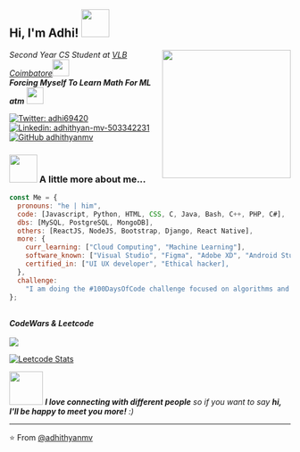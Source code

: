 <h2> Hi, I'm Adhi! <img src="https://media.giphy.com/media/mGcNjsfWAjY5AEZNw6/giphy.gif" width="50"></h2>
<img align='right' src="https://media.giphy.com/media/ieyl9zmCjO4b4t6qoY/giphy.gif" width="230">

 <!-- one doesn't learn ds without implementing linked list and binary tree from scratch -->

<p><em>Second Year CS Student at <a href="https://vlbjcas.ac.in/">VLB Coimbatore</a><img src="https://media.giphy.com/media/fYSnHlufseco8Fh93Z/giphy.gif" width="30"></br><b>Forcing Myself To Learn Math For ML atm</b> <img src="https://media.giphy.com/media/WUlplcMpOCEmTGBtBW/giphy.gif" width="30"> 
</em></p>

[![Twitter: adhi69420](https://img.shields.io/badge/Twitter-1DA1F2?style=for-the-badge&logo=twitter&logoColor=white)](https://twitter.com/adhi69420)
[![Linkedin: adhithyan-mv-503342231](https://img.shields.io/badge/LinkedIn-0077B5?style=for-the-badge&logo=linkedin&logoColor=white)](https://www.linkedin.com/in/adhithyan-mv-503342231/)
[![GitHub adhithyanmv](https://img.shields.io/badge/GitHub-100000?style=for-the-badge&logo=github&logoColor=white)](https://github.com/adhithyanmv)

### <img src="https://media.giphy.com/media/VgCDAzcKvsR6OM0uWg/giphy.gif" width="50"> A little more about me...

```javascript
const Me = {
  pronouns: "he | him",
  code: [Javascript, Python, HTML, CSS, C, Java, Bash, C++, PHP, C#],
  dbs: [MySQL, PostgreSQL, MongoDB],
  others: [ReactJS, NodeJS, Bootstrap, Django, React Native],
  more: {
    curr_learning: ["Cloud Computing", "Machine Learning"],
    software_known: ["Visual Studio", "Figma", "Adobe XD", "Android Studio"],
    certified_in: ["UI UX developer", "Ethical hacker],
  },
  challenge:
    "I am doing the #100DaysOfCode challenge focused on algorithms and datastructures",
};
```

<br>
<em><b>CodeWars & Leetcode &nbsp;  &nbsp;</b></em><br><br>

<a href="https://www.codewars.com/users/adhithyanmv/">
<img src="https://www.codewars.com/users/adhithyanmv/badges/large"><br>
</a>

[![Leetcode Stats](https://leetcode.card.workers.dev/?username=adhithyanmv)](https://leetcode.com/adhithyanmv/)

<img src="https://media.giphy.com/media/LnQjpWaON8nhr21vNW/giphy.gif" width="60"> <em><b>I love connecting with different people</b> so if you want to say <b>hi, I'll be happy to meet you more!</b> :)</em>

---

⭐️ From [@adhithyanmv](https://github.com/adhithyanmv)
